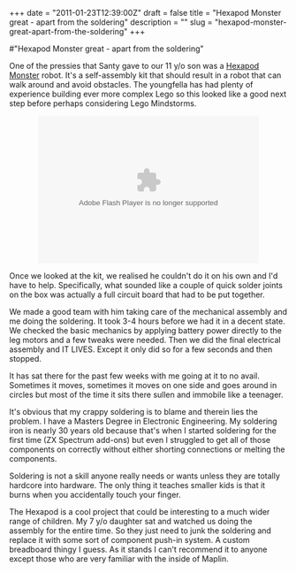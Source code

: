 +++
date = "2011-01-23T12:39:00Z"
draft = false
title = "Hexapod Monster great - apart from the soldering"
description = ""
slug = "hexapod-monster-great-apart-from-the-soldering"
+++

#"Hexapod Monster great - apart from the soldering"


 <p>One of the pressies that Santy gave to our 11 y/o son was a <a href="http://www.amazon.co.uk/Robotics-HEXAPOD1025-Hexapod-Monster-Robot/dp/B000M496WM">Hexapod Monster</a> robot. It's a self-assembly kit that should result in a robot that can walk around and avoid obstacles. The youngfella has had plenty of experience building ever more complex Lego so this looked like a good next step before perhaps considering Lego Mindstorms.</p>
<p style="text-align: center;"><embed src="http://picasaweb.google.com/s/c/bin/slideshow.swf" type="application/x-shockwave-flash" height="267" flashvars="host=picasaweb.google.com&amp;hl=en_US&amp;feat=flashalbum&amp;RGB=0x000000&amp;feed=http%3A%2F%2Fpicasaweb.google.com%2Fdata%2Ffeed%2Fapi%2Fuser%2FConorWJONeill%2Falbumid%2F5565357756277642001%3Falt%3Drss%26kind%3Dphoto%26authkey%3DGv1sRgCNq3o8uCuZiRuwE%26hl%3Den_US" width="400"></embed></p>
<p>Once we looked at the kit, we realised he couldn't do it on his own and I'd have to help. Specifically, what sounded like a couple of quick solder joints on the box was actually a full circuit board that had to be put together.</p>
<p>We made a good team with him taking care of the mechanical assembly and me doing the soldering. It took 3-4 hours before we had it in a decent state. We checked the basic mechanics by applying battery power directly to the leg motors and a few tweaks were needed. Then we did the final electrical assembly and IT LIVES. Except it only did so for a few seconds and then stopped.</p>
<p>It has sat there for the past few weeks with me going at it to no avail. Sometimes it moves, sometimes it moves on one side and goes around in circles but most of the time it sits there sullen and immobile like a teenager.</p>
<p>It's obvious that my crappy soldering is to blame and therein lies the problem. I have a Masters Degree in Electronic Engineering. My soldering iron is nearly 30 years old because that's when I started soldering for the first time (ZX Spectrum add-ons) but even I struggled to get all of those components on correctly without either shorting connections or melting the components.</p>
<p>Soldering is not a skill anyone really needs or wants unless they are totally hardcore into hardware. The only thing it teaches smaller kids is that it burns when you accidentally touch your finger.</p>
<p>The Hexapod is a cool project that could be interesting to a much wider range of children. My 7 y/o daughter sat and watched us doing the assembly for the entire time. So they just need to junk the soldering and replace it with some sort of component push-in system. A custom breadboard thingy I guess. As it stands I can't recommend it to anyone except those who are very familiar with the inside of Maplin.</p>
<p>&nbsp;</p>
 
